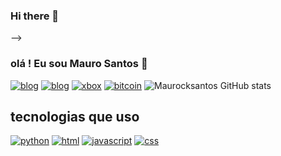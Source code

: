### Hi there 👋
-->
### olá ! Eu sou Mauro Santos 🤙

[![blog](https://img.shields.io/badge/dev.to-0A0A0A?style=for-the-badge&logo=dev.to&logoColor=white)]()
[![blog](https://img.shields.io/badge/Blogger-FF5722?style=for-the-badge&logo=blogger&logoColor=white)]()
[![xbox](https://img.shields.io/badge/Xbox-107C10?style=for-the-badge&logo=xbox&logoColor=white)](link)
[![bitcoin](https://img.shields.io/badge/Bitcoin-000000?style=for-the-badge&logo=bitcoin&logoColor=white)](link)
![Maurocksantos GitHub stats](https://github-readme-stats.vercel.app/api?username=Maurocksantos&show_icons=true&theme=radical)
## tecnologias que uso
[![python](https://img.shields.io/badge/Python-3776AB?style=for-the-badge&logo=python&logoColor=white)]()
[![html](https://img.shields.io/badge/HTML-239120?style=for-the-badge&logo=html5&logoColor=white)](link)
[![javascript](https://img.shields.io/badge/JavaScript-F7DF1E?style=for-the-badge&logo=javascript&logoColor=black)](link)
[![css](https://img.shields.io/badge/CSS-239120?&style=for-the-badge&logo=css3&logoColor=white)]()
